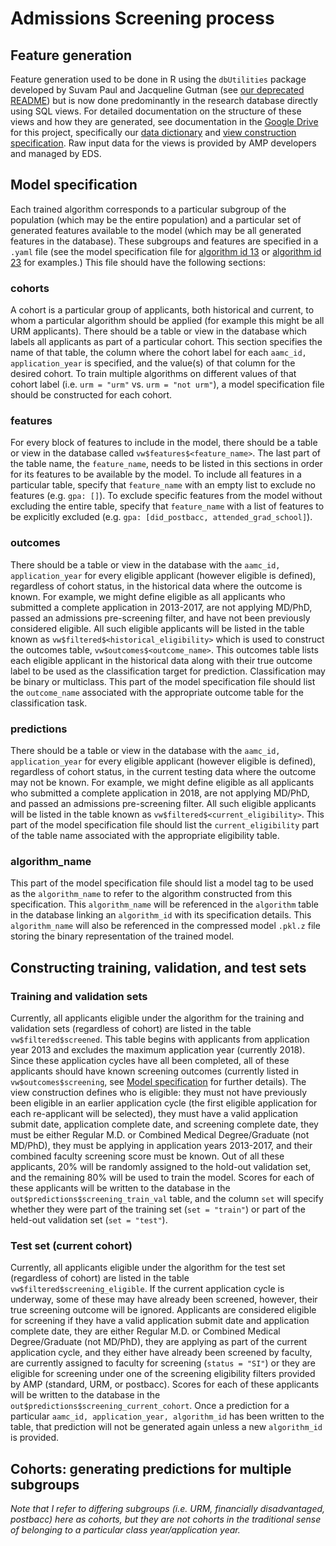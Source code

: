 # Admissions Screening process

## Feature generation
Feature generation used to be done in R using the `dbUtilities` package developed by Suvam Paul and Jacqueline Gutman (see [our deprecated README](README_old.md)) but is now done predominantly in the research database directly using SQL views. For detailed documentation on the structure of these views and how they are generated, see documentation in the [Google Drive](https://drive.google.com/open?id=0B__nBZCrcLwjc2t4eU5pd0V3RGM) for this project, specifically our [data dictionary](https://docs.google.com/document/d/1OnS4kOclTdohz-5x7vS5auKelp7B4DySRKl6F-EU3cI/edit?usp=sharing) and [view construction specification](https://docs.google.com/a/med.nyu.edu/document/d/1OWY1iZsXPYPBHA8oou08APH5wQGFfYNZPpK1K7bTF_w/edit?usp=sharing). Raw input data for the views is provided by AMP developers and managed by EDS.

## Model specification
Each trained algorithm corresponds to a particular subgroup of the population (which may be the entire population) and a particular set of generated features available to the model (which may be all generated features in the database). These subgroups and features are specified in a `.yaml` file (see the model specification file for [algorithm id 13](all_features_non_urm.yaml) or [algorithm id 23](all_features_urm.yaml) for examples.) This file should have the following sections:

### cohorts
A cohort is a particular group of applicants, both historical and current, to whom a particular algorithm should be applied (for example this might be all URM applicants). There should be a table or view in the database which labels all applicants as part of a particular cohort. This section specifies the name of that table, the column where the cohort label for each `aamc_id, application_year` is specified, and the value(s) of that column for the desired cohort. To train multiple algorithms on different values of that cohort label (i.e. `urm = "urm"` vs. `urm = "not urm"`), a model specification file should be constructed for each cohort.

### features
For every block of features to include in the model, there should be a table or view in the database called `vw$features$<feature_name>`. The last part of the table name, the `feature_name`, needs to be listed in this sections in order for its features to be available by the model. To include all features in a particular table, specify that `feature_name` with an empty list to exclude no features (e.g. `gpa: []`). To exclude specific features from the model without excluding the entire table, specify that `feature_name` with a list of features to be explicitly excluded (e.g. `gpa: [did_postbacc, attended_grad_school]`).

### outcomes
There should be a table or view in the database with the `aamc_id, application_year` for every eligible applicant (however eligible is defined), regardless of cohort status, in the historical data where the outcome is known. For example, we might define eligible as all applicants who submitted a complete application in 2013-2017, are not applying MD/PhD, passed an admissions pre-screening filter, and have not been previously considered eligible. All such eligible applicants will be listed in the table known as `vw$filtered$<historical_eligibility>` which is used to construct the outcomes table, `vw$outcomes$<outcome_name>`. This outcomes table lists each eligible applicant in the historical data along with their true outcome label to be used as the classification target for prediction. Classification may be binary or multiclass. This part of the model specification file should list the `outcome_name` associated with the appropriate outcome table for the classification task.

### predictions
There should be a table or view in the database with the `aamc_id, application_year` for every eligible applicant (however eligible is defined), regardless of cohort status, in the current testing data where the outcome may not be known. For example, we might define eligible as all applicants who submitted a complete application in 2018, are not applying MD/PhD, and passed an admissions pre-screening filter. All such eligible applicants will be listed in the table known as `vw$filtered$<current_eligibility>`. This part of the model specification file should list the `current_eligibility` part of the table name associated with the appropriate eligibility table.

### algorithm_name
This part of the model specification file should list a model tag to be used as the `algorithm_name` to refer to the algorithm constructed from this specification. This `algorithm_name` will be referenced in the `algorithm` table in the database linking an `algorithm_id` with its specification details. This `algorithm_name` will also be referenced in the compressed model `.pkl.z` file storing the binary representation of the trained model.

## Constructing training, validation, and test sets
### Training and validation sets
Currently, all applicants eligible under the algorithm for the training and validation sets (regardless of cohort) are listed in the table `vw$filtered$screened`. This table begins with applicants from application year 2013 and excludes the maximum application year (currently 2018). Since these application cycles have all been completed, all of these applicants should have known screening outcomes (currently listed in `vw$outcomes$screening`, see [Model specification](#model-specification) for further details). The view construction defines who is eligible: they must not have previously been eligible in an earlier application cycle (the first eligible application for each re-applicant will be selected), they must have a valid application submit date, application complete date, and screening complete date, they must be either Regular M.D. or Combined Medical Degree/Graduate (not MD/PhD), they must be applying in application years 2013-2017, and their combined faculty screening score must be known. Out of all these applicants, 20% will be randomly assigned to the hold-out validation set, and the remaining 80% will be used to train the model. Scores for each of these applicants will be written to the database in the `out$predictions$screening_train_val` table, and the column `set` will specify whether they were part of the training set (`set = "train"`) or part of the held-out validation set (`set = "test"`).
### Test set (current cohort)
Currently, all applicants eligible under the algorithm for the test set (regardless of cohort) are listed in the table `vw$filtered$screening_eligible`. If the current application cycle is underway, some of these may have already been screened, however, their true screening outcome will be ignored. Applicants are considered eligible for screening if they have a valid application submit date and application complete date, they are either Regular M.D. or Combined Medical Degree/Graduate (not MD/PhD), they are applying as part of the current application cycle, and they either have already been screened by faculty, are currently assigned to faculty for screening (`status = "SI"`) or they are eligible for screening under one of the screening eligibility filters provided by AMP (standard, URM, or postbacc). Scores for each of these applicants will be written to the database in the `out$predictions$screening_current_cohort`. Once a prediction for a particular `aamc_id, application_year, algorithm_id` has been written to the table, that prediction will not be generated again unless a new `algorithm_id` is provided.

## Cohorts: generating predictions for multiple subgroups
*Note that I refer to differing subgroups (i.e. URM, financially disadvantaged, postbacc) here as cohorts, but they are not cohorts in the traditional sense of belonging to a particular class year/application year.*
